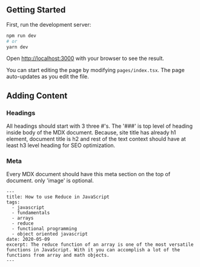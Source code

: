 ## Getting Started

First, run the development server:

```bash
npm run dev
# or
yarn dev
```

Open [http://localhost:3000](http://localhost:3000) with your browser to see the result.

You can start editing the page by modifying `pages/index.tsx`. The page auto-updates as you edit the file.

## Adding Content

### Headings
All headings should start with 3 three #'s. The '###' is top level of heading inside body of the MDX document. Because, site title has already h1 element, document title is h2 and rest of the text context should have at least h3 level heading for SEO optimization.

### Meta

Every MDX document should have this meta section on the top of document. only 'image' is optional.

```text
---
title: How to use Reduce in JavaScript
tags:
  - javascript
  - fundamentals
  - arrays
  - reduce
  - functional programming
  - object oriented javascript
date: 2020-05-09
excerpt: The reduce function of an array is one of the most versatile functions in JavaScript. With it you can accomplish a lot of the functions from array and math objects.
---
```